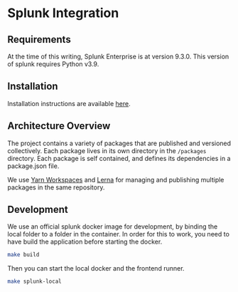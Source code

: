 # Splunk Integration


## Requirements

At the time of this writing, Splunk Enterprise is at version 9.3.0. This version of splunk requires Python v3.9.

## Installation

Installation instructions are available [here](https://docs.flare.io/splunk-app-integration).

## Architecture Overview

The project contains a variety of packages that are published and versioned collectively. Each package lives in its own 
directory in the `/packages` directory. Each package is self contained, and defines its dependencies in a package.json file.

We use [Yarn Workspaces](https://yarnpkg.com/lang/en/docs/workspaces/) and [Lerna](https://github.com/lerna/lerna) for
managing and publishing multiple packages in the same repository.


## Development
We use an official splunk docker image for development, by binding the local folder to a folder in the container. In order for this to work, you need to have build the application before starting the docker.

```bash
make build
```

Then you can start the local docker and the frontend runner.

```bash
make splunk-local
```
